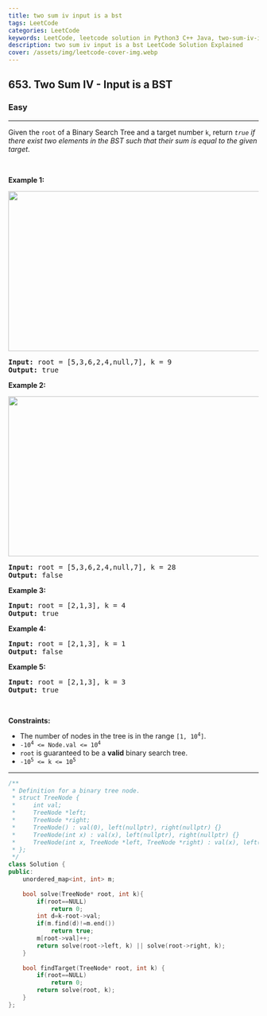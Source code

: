 ```yaml
---
title: two sum iv input is a bst
tags: LeetCode
categories: LeetCode
keywords: LeetCode, leetcode solution in Python3 C++ Java, two-sum-iv-input-is-a-bst solution
description: two sum iv input is a bst LeetCode Solution Explained
cover: /assets/img/leetcode-cover-img.webp
---
```





<h2>653. Two Sum IV - Input is a BST</h2><h3>Easy</h3><hr><div><p>Given the <code>root</code> of a Binary Search Tree and a target number <code>k</code>, return <em><code>true</code> if there exist two elements in the BST such that their sum is equal to the given target</em>.</p>

<p>&nbsp;</p>
<p><strong>Example 1:</strong></p>
<img alt="" src="https://assets.leetcode.com/uploads/2020/09/21/sum_tree_1.jpg" style="width: 562px; height: 322px;">
<pre><strong>Input:</strong> root = [5,3,6,2,4,null,7], k = 9
<strong>Output:</strong> true
</pre>

<p><strong>Example 2:</strong></p>
<img alt="" src="https://assets.leetcode.com/uploads/2020/09/21/sum_tree_2.jpg" style="width: 562px; height: 322px;">
<pre><strong>Input:</strong> root = [5,3,6,2,4,null,7], k = 28
<strong>Output:</strong> false
</pre>

<p><strong>Example 3:</strong></p>

<pre><strong>Input:</strong> root = [2,1,3], k = 4
<strong>Output:</strong> true
</pre>

<p><strong>Example 4:</strong></p>

<pre><strong>Input:</strong> root = [2,1,3], k = 1
<strong>Output:</strong> false
</pre>

<p><strong>Example 5:</strong></p>

<pre><strong>Input:</strong> root = [2,1,3], k = 3
<strong>Output:</strong> true
</pre>

<p>&nbsp;</p>
<p><strong>Constraints:</strong></p>

<ul>
	<li>The number of nodes in the tree is in the range <code>[1, 10<sup>4</sup>]</code>.</li>
	<li><code>-10<sup>4</sup>&nbsp;&lt;= Node.val &lt;= 10<sup>4</sup></code></li>
	<li><code>root</code> is guaranteed to be a <strong>valid</strong> binary search tree.</li>
	<li><code>-10<sup>5</sup>&nbsp;&lt;= k &lt;= 10<sup>5</sup></code></li>
</ul>
</div>

---




```cpp
/**
 * Definition for a binary tree node.
 * struct TreeNode {
 *     int val;
 *     TreeNode *left;
 *     TreeNode *right;
 *     TreeNode() : val(0), left(nullptr), right(nullptr) {}
 *     TreeNode(int x) : val(x), left(nullptr), right(nullptr) {}
 *     TreeNode(int x, TreeNode *left, TreeNode *right) : val(x), left(left), right(right) {}
 * };
 */
class Solution {
public:
    unordered_map<int, int> m;
    
    bool solve(TreeNode* root, int k){
        if(root==NULL)
            return 0;
        int d=k-root->val;
        if(m.find(d)!=m.end())
            return true;
        m[root->val]++;
        return solve(root->left, k) || solve(root->right, k);
    }
    
    bool findTarget(TreeNode* root, int k) {
        if(root==NULL)
            return 0;
        return solve(root, k);
    }
};
```
